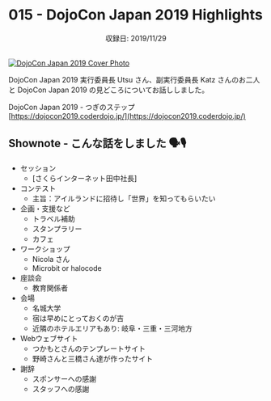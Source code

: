 # 015 - DojoCon Japan 2019 Highlights
<div style="text-align: center;">収録日: 2019/11/29</div><br>

[![DojoCon Japan 2019 Cover Photo](/podcasts/dcj2019-cover.png)](https://dojocon2019.coderdojo.jp/)

DojoCon Japan 2019 実行委員長 Utsu さん、副実行委員長 Katz さんのお二人と DojoCon Japan 2019 の見どころについてお話ししました。

DojoCon Japan 2019 - つぎのステップ    
[https://dojocon2019.coderdojo.jp/](https://dojocon2019.coderdojo.jp/)

## Shownote - こんな話をしました 🗣🎙

- セッション
  - [さくらインターネット田中社長]
- コンテスト
  - 主旨：アイルランドに招待し「世界」を知ってもらいたい
- 企画・支援など
  - トラベル補助
  - スタンプラリー
  - カフェ
- ワークショップ
  - Nicola さん
  - Microbit or halocode
- 座談会
  - 教育関係者
- 会場
  - 名城大学
  - 宿は早めにとっておくのが吉
  - 近隣のホテルエリアもあり: 岐阜・三重・三河地方
- Webウェブサイト
  - つかもとさんのテンプレートサイト
  - 野崎さんと三橋さん達が作ったサイト
- 謝辞
  - スポンサーへの感謝
  - スタッフへの感謝
